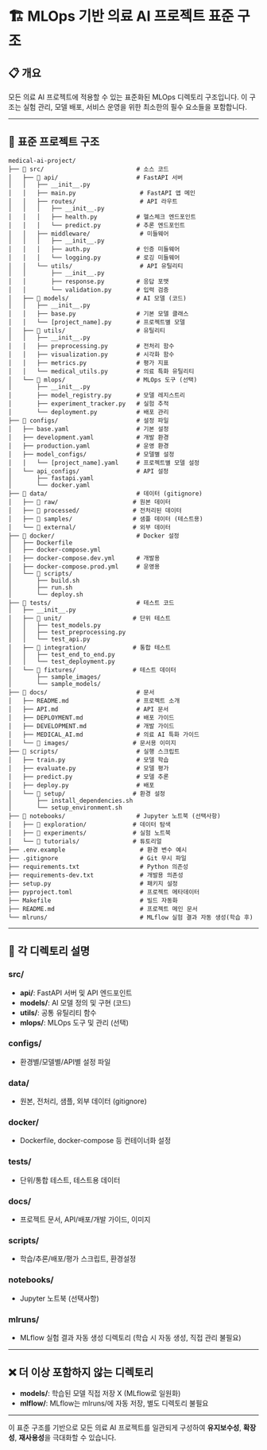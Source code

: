 # 🏗️ MLOps 기반 의료 AI 프로젝트 표준 구조

## 📋 개요
모든 의료 AI 프로젝트에 적용할 수 있는 표준화된 MLOps 디렉토리 구조입니다. 이 구조는 실험 관리, 모델 배포, 서비스 운영을 위한 최소한의 필수 요소들을 포함합니다.

---

## 📁 표준 프로젝트 구조

```
medical-ai-project/
├── 📁 src/                          # 소스 코드
│   ├── 📁 api/                      # FastAPI 서버
│   │   ├── __init__.py
│   │   ├── main.py                  # FastAPI 앱 메인
│   │   ├── routes/                  # API 라우트
│   │   │   ├── __init__.py
│   │   │   ├── health.py           # 헬스체크 엔드포인트
│   │   │   └── predict.py          # 추론 엔드포인트
│   │   ├── middleware/              # 미들웨어
│   │   │   ├── __init__.py
│   │   │   ├── auth.py             # 인증 미들웨어
│   │   │   └── logging.py          # 로깅 미들웨어
│   │   └── utils/                   # API 유틸리티
│   │       ├── __init__.py
│   │       ├── response.py         # 응답 포맷
│   │       └── validation.py       # 입력 검증
│   ├── 📁 models/                   # AI 모델 (코드)
│   │   ├── __init__.py
│   │   ├── base.py                 # 기본 모델 클래스
│   │   └── [project_name].py       # 프로젝트별 모델
│   ├── 📁 utils/                    # 유틸리티
│   │   ├── __init__.py
│   │   ├── preprocessing.py        # 전처리 함수
│   │   ├── visualization.py        # 시각화 함수
│   │   ├── metrics.py              # 평가 지표
│   │   └── medical_utils.py        # 의료 특화 유틸리티
│   └── 📁 mlops/                    # MLOps 도구 (선택)
│       ├── __init__.py
│       ├── model_registry.py       # 모델 레지스트리
│       ├── experiment_tracker.py   # 실험 추적
│       └── deployment.py           # 배포 관리
├── 📁 configs/                      # 설정 파일
│   ├── base.yaml                   # 기본 설정
│   ├── development.yaml            # 개발 환경
│   ├── production.yaml             # 운영 환경
│   ├── model_configs/              # 모델별 설정
│   │   └── [project_name].yaml     # 프로젝트별 모델 설정
│   └── api_configs/                # API 설정
│       ├── fastapi.yaml
│       └── docker.yaml
├── 📁 data/                         # 데이터 (gitignore)
│   ├── 📁 raw/                     # 원본 데이터
│   ├── 📁 processed/               # 전처리된 데이터
│   ├── 📁 samples/                 # 샘플 데이터 (테스트용)
│   └── 📁 external/                # 외부 데이터
├── 📁 docker/                       # Docker 설정
│   ├── Dockerfile
│   ├── docker-compose.yml
│   ├── docker-compose.dev.yml      # 개발용
│   ├── docker-compose.prod.yml     # 운영용
│   └── 📁 scripts/
│       ├── build.sh
│       ├── run.sh
│       └── deploy.sh
├── 📁 tests/                        # 테스트 코드
│   ├── __init__.py
│   ├── 📁 unit/                    # 단위 테스트
│   │   ├── test_models.py
│   │   ├── test_preprocessing.py
│   │   └── test_api.py
│   ├── 📁 integration/             # 통합 테스트
│   │   ├── test_end_to_end.py
│   │   └── test_deployment.py
│   └── 📁 fixtures/                # 테스트 데이터
│       ├── sample_images/
│       └── sample_models/
├── 📁 docs/                         # 문서
│   ├── README.md                   # 프로젝트 소개
│   ├── API.md                      # API 문서
│   ├── DEPLOYMENT.md               # 배포 가이드
│   ├── DEVELOPMENT.md              # 개발 가이드
│   ├── MEDICAL_AI.md               # 의료 AI 특화 가이드
│   └── 📁 images/                  # 문서용 이미지
├── 📁 scripts/                      # 실행 스크립트
│   ├── train.py                    # 모델 학습
│   ├── evaluate.py                 # 모델 평가
│   ├── predict.py                  # 모델 추론
│   ├── deploy.py                   # 배포
│   └── 📁 setup/                   # 환경 설정
│       ├── install_dependencies.sh
│       └── setup_environment.sh
├── 📁 notebooks/                    # Jupyter 노트북 (선택사항)
│   ├── 📁 exploration/             # 데이터 탐색
│   ├── 📁 experiments/             # 실험 노트북
│   └── 📁 tutorials/               # 튜토리얼
├── .env.example                     # 환경 변수 예시
├── .gitignore                       # Git 무시 파일
├── requirements.txt                 # Python 의존성
├── requirements-dev.txt             # 개발용 의존성
├── setup.py                         # 패키지 설정
├── pyproject.toml                   # 프로젝트 메타데이터
├── Makefile                         # 빌드 자동화
├── README.md                        # 프로젝트 메인 문서
└── mlruns/                          # MLflow 실험 결과 자동 생성(학습 후)
```

---

## 🎯 각 디렉토리 설명

### **src/**
- **api/**: FastAPI 서버 및 API 엔드포인트
- **models/**: AI 모델 정의 및 구현 (코드)
- **utils/**: 공통 유틸리티 함수
- **mlops/**: MLOps 도구 및 관리 (선택)

### **configs/**
- 환경별/모델별/API별 설정 파일

### **data/**
- 원본, 전처리, 샘플, 외부 데이터 (gitignore)

### **docker/**
- Dockerfile, docker-compose 등 컨테이너화 설정

### **tests/**
- 단위/통합 테스트, 테스트용 데이터

### **docs/**
- 프로젝트 문서, API/배포/개발 가이드, 이미지

### **scripts/**
- 학습/추론/배포/평가 스크립트, 환경설정

### **notebooks/**
- Jupyter 노트북 (선택사항)

### **mlruns/**
- MLflow 실험 결과 자동 생성 디렉토리 (학습 시 자동 생성, 직접 관리 불필요)

---

## ❌ 더 이상 포함하지 않는 디렉토리
- **models/**: 학습된 모델 직접 저장 X (MLflow로 일원화)
- **mlflow/**: MLflow는 mlruns/에 자동 저장, 별도 디렉토리 불필요

---

이 표준 구조를 기반으로 모든 의료 AI 프로젝트를 일관되게 구성하여 **유지보수성**, **확장성**, **재사용성**을 극대화할 수 있습니다. 